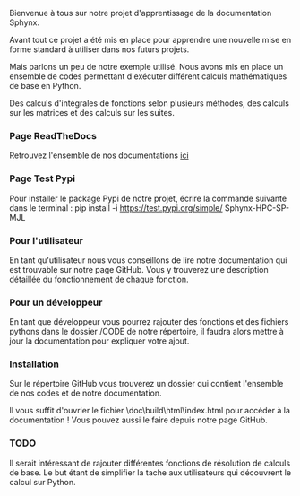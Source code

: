 Bienvenue à tous sur notre projet d'apprentissage de la documentation Sphynx.

Avant tout ce projet a été mis en place pour apprendre une nouvelle mise en forme standard à utiliser dans nos futurs projets.

Mais parlons un peu de notre exemple utilisé. Nous avons mis en place un ensemble de codes permettant d'exécuter différent calculs mathématiques de base en Python.

Des calculs d'intégrales de fonctions selon plusieurs méthodes, des calculs sur les matrices et des calculs sur les suites.

### Page ReadTheDocs

Retrouvez l'ensemble de nos documentations [ici](https://hpc-sp.readthedocs.io/en/latest/)

### Page Test Pypi

Pour installer le package Pypi de notre projet, écrire la commande suivante dans le terminal :  pip install -i https://test.pypi.org/simple/ Sphynx-HPC-SP-MJL

### Pour l'utilisateur

En tant qu'utilisateur nous vous conseillons de lire notre documentation qui est trouvable sur notre page GitHub. Vous y trouverez une description détaillée du fonctionnement de chaque fonction.

### Pour un développeur

En tant que développeur vous pourrez rajouter des fonctions et des fichiers pythons dans le dossier /CODE de notre répertoire, il faudra alors mettre à jour la documentation pour expliquer votre ajout.

### Installation

Sur le répertoire GitHub vous trouverez un dossier qui contient l'ensemble de nos codes et de notre documentation.

Il vous suffit d'ouvrier le fichier \doc\build\html\index.html pour accéder à la documentation ! Vous pouvez aussi le faire depuis notre page GitHub.

### TODO

Il serait intéressant de rajouter différentes fonctions de résolution de calculs de base. Le but étant de simplifier la tache aux utilisateurs qui découvrent le calcul sur Python.

